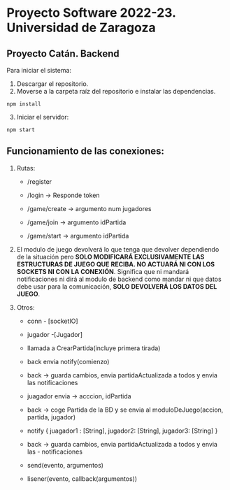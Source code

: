 # Proyecto Software 2022-23. Universidad de Zaragoza
## Proyecto Catán. Backend
Para iniciar el sistema:
1. Descargar el repositorio.
2. Moverse a la carpeta raíz del repositorio e instalar las dependencias.
```shell
npm install
```
3. Iniciar el servidor:
```shell
npm start
```

## Funcionamiento de las conexiones:
1. Rutas:
    - /register

    - /login -> Responde token

    - /game/create -> argumento num jugadores

    - /game/join -> argumento idPartida

    - /game/start -> argumento idPartida

2. El modulo de juego devolverá lo que tenga que devolver dependiendo de la situación pero **SOLO MODIFICARÁ EXCLUSIVAMENTE LAS ESTRUCTURAS DE JUEGO QUE RECIBA. NO ACTUARÁ NI CON LOS SOCKETS NI CON LA CONEXIÓN**. Significa que ni mandará notificaciones ni dirá al modulo de backend como mandar ni que datos debe usar para la comunicación, **SOLO DEVOLVERÁ LOS DATOS DEL JUEGO**.

3. Otros:
    - conn - [socketIO]
    - jugador -[Jugador]
    - llamada a CrearPartida(incluye primera tirada)
    - back envia notify(comienzo)
    - back -> guarda cambios, envia partidaActualizada a todos y envia las notificaciones
    - juagador envia -> acccion, idPartida
    - back -> coge Partida de la BD y se envia al moduloDeJuego(accion, partida, jugador)

    - notify { juagador1 : [String], jugador2: [String], jugador3: [String] }
    - back -> guarda cambios, envia partidaActualizada a todos y envia las  - notificaciones
    - send(evento, argumentos)
    - lisener(evento, callback(argumentos))